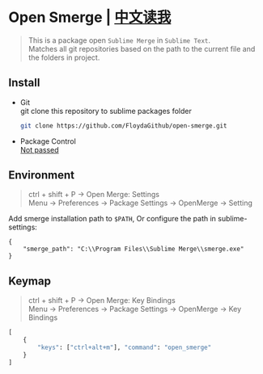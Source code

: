 # Open Smerge | [中文读我](./readme_zh.md)  

> This is a package open `Sublime Merge` in `Sublime Text`.  
> Matches all git repositories based on the path to the current file and the folders in project.  


## Install  
- Git  
    git clone this repository to sublime packages folder  
    ```sh  
    git clone https://github.com/FloydaGithub/open-smerge.git
    ```

- Package Control  
    [Not passed](https://github.com/wbond/package_control_channel/pull/7376)  


## Environment
> ctrl + shift + P -> Open Merge: Settings  
> Menu -> Preferences -> Package Settings -> OpenMerge -> Setting  

Add smerge installation path to `$PATH`, Or configure the path in sublime-settings:  
```
{
    "smerge_path": "C:\\Program Files\\Sublime Merge\\smerge.exe"
}
```


## Keymap  
> ctrl + shift + P -> Open Merge: Key Bindings  
> Menu -> Preferences -> Package Settings -> OpenMerge -> Key Bindings  

```py
[
    { 
        "keys": ["ctrl+alt+m"], "command": "open_smerge"
    }
]

```
